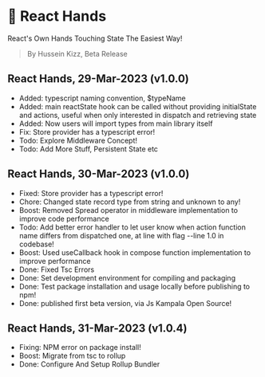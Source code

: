 # 🧤 React Hands

React's Own Hands Touching State The Easiest Way!

> By Hussein Kizz, Beta Release

## React Hands, 29-Mar-2023 (v1.0.0)

- Added: typescript naming convention, $typeName
- Added: main reactState hook can be called without providing initialState and actions, useful when only interested in dispatch and retrieving state
- Added: Now users will import types from main library itself
- Fix: Store provider has a typescript error!
- Todo: Explore Middleware Concept!
- Todo: Add More Stuff, Persistent State etc

## React Hands, 30-Mar-2023 (v1.0.0)

- Fixed: Store provider has a typescript error!
- Chore: Changed state record type from string and unknown to any!
- Boost: Removed Spread operator in middleware implementation to improve code performance
- Todo: Add better error handler to let user know when action function name differs from dispatched one, at line with flag --line 1.0 in codebase!
- Boost: Used useCallback hook in compose function implementation to improve performance
- Done: Fixed Tsc Errors
- Done: Set development environment for compiling and packaging
- Done: Test package installation and usage locally before publishing to npm!
- Done: published first beta version, via Js Kampala Open Source!

## React Hands, 31-Mar-2023 (v1.0.4)

- Fixing: NPM error on package install!
- Boost: Migrate from tsc to rollup
- Done: Configure And Setup Rollup Bundler

